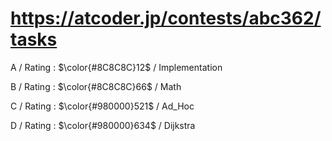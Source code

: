 # https://atcoder.jp/contests/abc362/tasks

A / Rating : $\color{#8C8C8C}12$ / Implementation

B / Rating : $\color{#8C8C8C}66$ / Math

C / Rating : $\color{#980000}521$ / Ad_Hoc

D / Rating : $\color{#980000}634$ / Dijkstra
